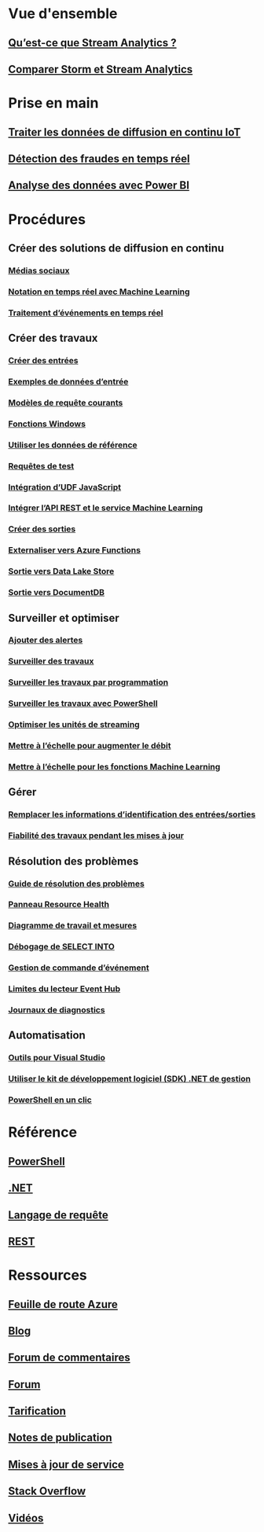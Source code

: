 # Vue d'ensemble

## [Qu’est-ce que Stream Analytics ?](stream-analytics-introduction.md)

## [Comparer Storm et Stream Analytics](stream-analytics-comparison-storm.md)


# Prise en main

## [Traiter les données de diffusion en continu IoT](stream-analytics-get-started-with-azure-stream-analytics-to-process-data-from-iot-devices.md)

## [Détection des fraudes en temps réel](stream-analytics-real-time-fraud-detection.md)

## [Analyse des données avec Power BI](stream-analytics-power-bi-dashboard.md)


# Procédures


## Créer des solutions de diffusion en continu

### [Médias sociaux](stream-analytics-twitter-sentiment-analysis-trends.md)

### [Notation en temps réel avec Machine Learning](stream-analytics-machine-learning-integration-tutorial.md)

### [Traitement d’événements en temps réel](stream-analytics-real-time-event-processing-reference-architecture.md)


## Créer des travaux

### [Créer des entrées](stream-analytics-define-inputs.md)

### [Exemples de données d’entrée](stream-analytics-sample-data-input.md)

### [Modèles de requête courants](stream-analytics-stream-analytics-query-patterns.md)      

### [Fonctions Windows](stream-analytics-window-functions.md)

### [Utiliser les données de référence](stream-analytics-use-reference-data.md)

### [Requêtes de test](stream-analytics-test-query.md)

### [Intégration d’UDF JavaScript](stream-analytics-javascript-user-defined-functions.md)

### [Intégrer l’API REST et le service Machine Learning](stream-analytics-how-to-configure-azure-machine-learning-endpoints-in-stream-analytics.md)

### [Créer des sorties](stream-analytics-define-outputs.md)

### [Externaliser vers Azure Functions](stream-analytics-functions-redis.md)

### [Sortie vers Data Lake Store](stream-analytics-data-lake-output.md)

### [Sortie vers DocumentDB](stream-analytics-documentdb-output.md)


## Surveiller et optimiser

### [Ajouter des alertes](stream-analytics-set-up-alerts.md)

### [Surveiller des travaux](stream-analytics-monitoring.md)

### [Surveiller les travaux par programmation](stream-analytics-monitor-jobs.md)

### [Surveiller les travaux avec PowerShell](stream-analytics-monitor-and-manage-jobs-use-powershell.md)

### [Optimiser les unités de streaming](stream-analytics-streaming-unit-consumption.md)

### [Mettre à l’échelle pour augmenter le débit](stream-analytics-scale-jobs.md)

### [Mettre à l’échelle pour les fonctions Machine Learning](stream-analytics-scale-with-machine-learning-functions.md)


## Gérer

### [Remplacer les informations d’identification des entrées/sorties](stream-analytics-login-credentials-inputs-outputs.md)

### [Fiabilité des travaux pendant les mises à jour](stream-analytics-job-reliability.md)


## Résolution des problèmes

### [Guide de résolution des problèmes](stream-analytics-troubleshooting-guide.md)

### [Panneau Resource Health](stream-analytics-resource-health.md)

### [Diagramme de travail et mesures](stream-analytics-job-diagram-with-metrics.md)

### [Débogage de SELECT INTO](stream-analytics-select-into.md)

### [Gestion de commande d’événement](stream-analytics-out-of-order-and-late-events.md)

### [Limites du lecteur Event Hub](stream-analytics-event-hub-consumer-groups.md)

### [Journaux de diagnostics](stream-analytics-job-diagnostic-logs.md)


## Automatisation

### [Outils pour Visual Studio](stream-analytics-tools-for-visual-studio.md)

### [Utiliser le kit de développement logiciel (SDK) .NET de gestion](stream-analytics-dotnet-management-sdk.md)

### [PowerShell en un clic](https://github.com/Azure/azure-stream-analytics/tree/master/Samples/ASAOneClick)


# Référence

## [PowerShell](/powershell/module/azurerm.streamanalytics)

## [.NET](/dotnet/api/microsoft.azure.management.streamanalytics)

## [Langage de requête](https://msdn.microsoft.com/library/azure/dn834998)

## [REST](/rest/api/streamanalytics)


# Ressources

## [Feuille de route Azure](https://azure.microsoft.com/roadmap/)

## [Blog](http://blogs.msdn.com/b/streamanalytics/)

## [Forum de commentaires](http://feedback.azure.com/forums/270577-azure-stream-analytics)

## [Forum](https://social.msdn.microsoft.com/Forums/home?forum=AzureStreamAnalytics)

## [Tarification](https://azure.microsoft.com/pricing/details/stream-analytics/)

## [Notes de publication](stream-analytics-release-notes.md)

## [Mises à jour de service](https://azure.microsoft.com/updates/?product=stream-analytics)

## [Stack Overflow](http://stackoverflow.com/questions/tagged/azure-stream-analytics)

## [Vidéos](https://azure.microsoft.com/documentation/videos/index/?services=stream-analytics)

